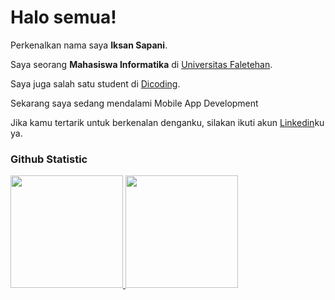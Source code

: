 # Halo semua! 

Perkenalkan nama saya **Iksan Sapani**.<br>

Saya seorang **Mahasiswa Informatika** di [Universitas Faletehan](https://uf.ac.id/).<br>

Saya juga salah satu student di [Dicoding](https://www.dicoding.com/users/iksansapani/academies).<br>

Sekarang saya sedang mendalami Mobile App Development<br>

Jika kamu tertarik untuk berkenalan denganku, silakan ikuti akun [Linkedin](https://www.linkedin.com/in/iksan-sapani-898545260/)ku ya.

### Github Statistic
<p align="left">
<a href="https://github.com/Iksansapani">
  <img height="180em" src="https://github-readme-stats-eight-theta.vercel.app/api?username=penuliscode&show_icons=true&theme=algolia&include_all_commits=true&count_private=true"/>
  <img height="180em" src="https://github-readme-stats-eight-theta.vercel.app/api/top-langs/?username=penuliscode&layout=compact&layout=compact&theme=algolia"/>
</a>
</p>
